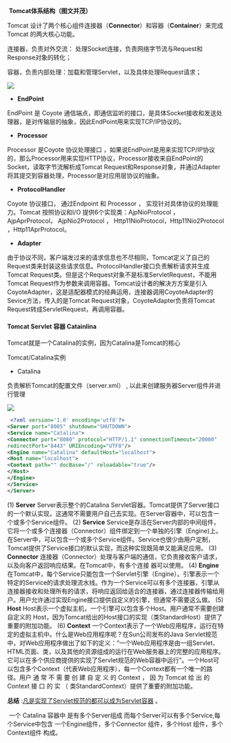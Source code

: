 ​                                                  **Tomcat体系结构（图⽂并茂）** 

Tomcat 设计了两个核心组件连接器（**Connector**）和容器（**Container**）来完成 Tomcat 的两大核心功能。

连接器，负责对外交流： 处理Socket连接，负责⽹络字节流与Request和Response对象的转化；

容器，负责内部处理：加载和管理Servlet，以及具体处理Request请求；

![](http://ww1.sinaimg.cn/large/c4c193b1ly1gj6j9nldhdj20oh06aq3a.jpg)



- **EndPoint**

EndPoint 是 Coyote 通信端点，即通信监听的接⼝，是具体Socket接收和发送处理器，是对传输层的抽象，因此EndPoint用来实现TCP/IP协议的。

- **Processor**

Processor 是Coyote 协议处理接口 ，如果说EndPoint是⽤来实现TCP/IP协议的，那么Processor用来实现HTTP协议，Processor接收来自EndPoint的Socket，读取字节流解析成Tomcat Request和Response对象，并通过Adapter将其提交到容器处理，Processor是对应用层协议的抽象。

- **ProtocolHandler**

Coyote 协议接口， 通过Endpoint 和 Processor ， 实现针对具体协议的处理能力。Tomcat 按照协议和I/O 提供6个实现类：AjpNioProtocol ，AjpAprProtocol， AjpNio2Protocol ， Http11NioProtocol，Http11Nio2Protocol ，Http11AprProtocol。

- **Adapter**

由于协议不同，客户端发过来的请求信息也不尽相同，Tomcat定义了自己的Request类来封装这些请求信息。ProtocolHandler接口负责解析请求并生成Tomcat Request类。但是这个Request对象不是标准ServletRequest，不能用Tomcat Request作为参数来调⽤容器。Tomcat设计者的解决方⽅案是引入CoyoteAdapter，这是适配器模式的经典运用，连接器调用CoyoteAdapter的Sevice方法，传入的是Tomcat Request对象，CoyoteAdapter负责将Tomcat Request转成ServletRequest，再调用容器。

#### Tomcat Servlet 容器 Catainlina

Tomcat就是一个Catalina的实例，因为Catalina是Tomcat的核心

Tomcat/Catalina实例

- Catalina

负责解析Tomcat的配置文件（server.xml） , 以此来创建服务器Server组件并进行管理

![](http://ww1.sinaimg.cn/large/c4c193b1ly1gj6iur0yrsj20jk0jx76t.jpg)



```xml
 <?xml version='1.0' encoding='utf­8'?>
<Server port="8005" shutdown="SHUTDOWN">
<Service name="Catalina">
<Connector port="8080" protocol="HTTP/1.1" connectionTimeout="20000"
redirectPort="8443" URIEncoding="UTF­8"/>
<Engine name="Catalina" defaultHost="localhost">
<Host name="localhost">
<Context path="" docBase="/" reloadable="true"/>
</Host>
</Engine>
</Service>
</Server> 
```

 (1) **Server**
Server表示整个的Catalina Servlet容器。Tomcat提供了Server接口的一个默认实现，这通常不需要用户自己去实现。在Server容器中，可以包含一个或多个Service组件。
(2) **Service**
Service是存活在Server内部的中间组件，它将一个或多个连接器（Connector）组件绑定到一个单独的引擎（Engine)上。在Server中，可以包含一个或多个Service组件。Service也很少由用户定制，Tomcat提供了Service接口的默认实现，而这种实现既简单又能满足应用。
(3) **Connector**
连接器（Connector）处理与客户端的通信，它负责接收客户请求，以及向客户返回响应结果。在Tomcat中，有多个连接 器可以使用。
(4) **Engine**
在Tomcat中，每个Service只能包含一个Servlet引擎（Engine）。引擎表示一个特定的Service的请求处理流水线。作为一个Service可以有多个连接器，引擎从连接器接收和处理所有的请求，将响应返回给适合的连接器，通过连接器传输给用户。用户允许通过实现Engine接口提供自定义的引擎，但通常不需要这么做。
(5) **Host**
Host表示一个虚拟主机，一个引擎可以包含多个Host。用户通常不需要创建自定义的
Host，因为Tomcat给出的Host接口的实现（类StandardHost）提供了重要的附加功能。
(6) **Context**
一个Context表示了一个Web应用程序，运行在特定的虚拟主机中。什么是Web应用程序呢？在Sun公司发布的Java Servlet规范中，对Web应用程序做出了如下的定义：“一个Web应用程序是由一组Servlet、HTML页面、类，以及其他的资源组成的运行在Web服务器上的完整的应用程序。它可以在多个供应商提供的实现了Servlet规范的Web容器中运行”。一个Host可以包含多个Context（代表Web应用程序），每一个Context都有一个唯一的路径。用户 通 常 不 需 要 创 建 自 定 义 的 Context ， 因 为 Tomcat 给 出 的 Context 接 口 的 实 （ 类StandardContext）提供了重要的附加功能。

**总结**  :<u>凡是实现了Servlet规范的都可以成为Servlet容器</u> 。

​         一个 Catalina 容器中 是有多个Server组成 而每个Server可以有多个Service,每个Service中包含  一个Engine组件，多个Connector 组件，多个Host 组件，多个Context组件 构成。





